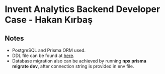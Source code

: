 # Invent Analytics Backend Developer Case - Hakan Kırbaş

## Notes

- PostgreSQL and Prisma ORM used.
- DDL file can be found at [here](migration.sql).
- Database migration also can be achieved by running **npx prisma migrate dev**, after connection string is provided in env file.
